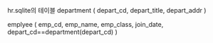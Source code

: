 hr.sqlite의 테이블
department  ( depart_cd, depart_title, depart_addr )

emplyee ( emp_cd, emp_name, emp_class, join_date, depart_cd==department(depart_cd) ) 

